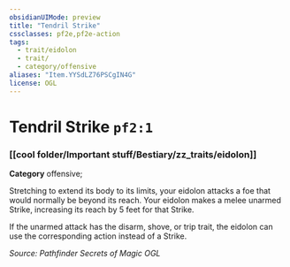 ```yaml
---
obsidianUIMode: preview
title: "Tendril Strike"
cssclasses: pf2e,pf2e-action
tags:
  - trait/eidolon
  - trait/
  - category/offensive
aliases: "Item.YYSdLZ76PSCgIN4G"
license: OGL
---
```

# Tendril Strike `pf2:1`

### [[cool folder/Important stuff/Bestiary/zz_traits/eidolon]]

**Category** offensive; 




Stretching to extend its body to its limits, your eidolon attacks a foe that would normally be beyond its reach. Your eidolon makes a melee unarmed Strike, increasing its reach by 5 feet for that Strike.

If the unarmed attack has the disarm, shove, or trip trait, the eidolon can use the corresponding action instead of a Strike.

*Source: Pathfinder Secrets of Magic*
*OGL*